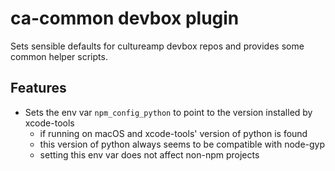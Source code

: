 # ca-common devbox plugin

Sets sensible defaults for cultureamp devbox repos and provides some common helper scripts.

## Features

- Sets the env var `npm_config_python` to point to the version installed by xcode-tools
  - if running on macOS and xcode-tools' version of python is found
  - this version of python always seems to be compatible with node-gyp
  - setting this env var does not affect non-npm projects
